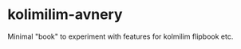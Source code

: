 kolimilim-avnery
================

Minimal "book" to experiment with features for kolmilim flipbook etc.
